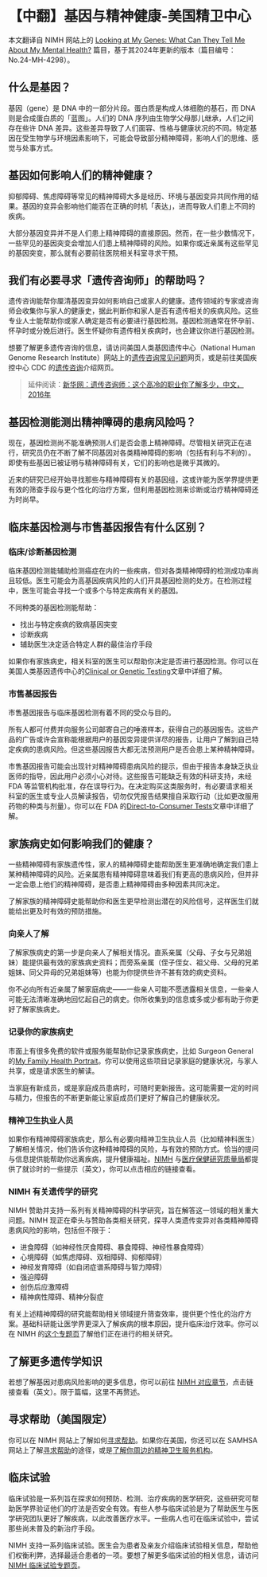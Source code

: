 # 【中翻】基因与精神健康-美国精卫中心

本文翻译自 NIMH 网站上的 [Looking at My Genes: What Can They Tell Me About My Mental Health?](https://www.nimh.nih.gov/health/publications/looking-at-my-genes) 篇目，基于其2024年更新的版本（篇目编号： No.24-MH-4298）。

## 什么是基因？

基因（gene）是 DNA 中的一部分片段。蛋白质是构成人体细胞的基石，而 DNA 则是合成蛋白质的「蓝图」。人们的 DNA 序列由生物学父母那儿继承，人们之间存在些许 DNA 差异。这些差异导致了人们面容、性格与健康状况的不同。特定基因在受生物学与环境因素影响下，可能会导致部分精神障碍，影响人们的思维、感觉与处事方式。

## 基因如何影响人们的精神健康？

抑郁障碍、焦虑障碍等常见的精神障碍大多是经历、环境与基因变异共同作用的结果。基因的变异会影响他们能否在正确的时机「表达」，进而导致人们患上不同的疾病。

大部分基因变异并不是人们患上精神障碍的直接原因。然而，在一些少数情况下，一些罕见的基因突变会增加人们患上精神障碍的风险。如果你或近亲属有这些罕见的基因突变，那么就有必要前往医院相关科室寻求干预。

## 我们有必要寻求「遗传咨询师」的帮助吗？

遗传咨询能帮你厘清基因变异如何影响自己或家人的健康。遗传领域的专家或咨询师会收集你与家人的健康史，据此判断你和家人是否有遗传相关的疾病风险。这些专业人士能帮助你或家人确定是否有必要进行基因检测。基因检测通常在怀孕前、怀孕时或分娩后进行。医生怀疑你有遗传相关疾病时，也会建议你进行基因检测。

想要了解更多遗传咨询的信息，请访问美国人类基因遗传中心（National Human Genome Research Institute）网站上的[遗传咨询常见问题](https://www.genome.gov/FAQ/Genetic-Counseling)网页，或是前往美国疾控中心 CDC 的[遗传咨询](https://www.cdc.gov/genomics-and-health/about/genetic-counseling.html)介绍网页。

> 延伸阅读：[新华网：遗传咨询师：这个高冷的职业你了解多少，中文，2016年](https://www.xinhuanet.com/politics/2016-08/12/c_1119379843.htm)

## 基因检测能测出精神障碍的患病风险吗？

现在，基因检测尚不能准确预测人们是否会患上精神障碍。尽管相关研究正在进行，研究员仍在不断了解不同基因对各类精神障碍的影响（包括有利与不利的）。即使有些基因已被证明与精神障碍有关，它们的影响也是微乎其微的。

近来的研究已经开始寻找那些与精神障碍有关的基因组，这或许能为医学界提供更有效的筛查手段与更个性化的治疗方案，但利用基因检测来诊断或治疗精神障碍还为时尚早。

## 临床基因检测与市售基因报告有什么区别？

### 临床/诊断基因检测

临床基因检测能辅助检测癌症在内的一些疾病，但对各类精神障碍的检测成功率尚且较低。医生可能会为高基因疾病风险的人们开具基因检测的处方。在检测过程中，医生可能会寻找一个或多个与特定疾病有关的基因。

不同种类的基因检测能帮助：

- 找出与特定疾病的致病基因突变
- 诊断疾病
- 辅助医生决定适合特定人群的最佳治疗手段

如果你有家族病史，相关科室的医生可以帮助你决定是否进行基因检测。你可以在美国人类基因遗传中心的[Clinical or Genetic Testing](https://www.genome.gov/FAQ/Genetic-Testing)文章中详细了解。

### 市售基因报告

市售基因报告与临床基因检测有着不同的受众与目的。

所有人都可付费并向服务公司邮寄自己的唾液样本，获得自己的基因报告。这些产品的广告或许会宣称能根据用户的基因变异提供详尽的报告，让用户了解到自己特定疾病的患病风险。但这些基因报告大都无法预测用户是否会患上某种精神障碍。

市售基因报告可能会出现针对精神障碍患病风险的提示，但由于报告本身缺乏执业医师的指导，因此用户必须小心对待。这些报告可能缺乏有效的科研支持，未经 FDA 等监管机构批准，存在误导行为。在决定购买这类服务时，有必要请求相关科室的医生或专业人员解读报告，切勿仅凭报告结果擅自采取行动（比如更改服用药物的种类与剂量）。你可以在 FDA 的[Direct-to-Consumer Tests](https://www.fda.gov/medical-devices/in-vitro-diagnostics/direct-consumer-tests)文章中详细了解。

## 家族病史如何影响我们的健康？

一些精神障碍有家族遗传性，家人的精神障碍史能帮助医生更准确地确定我们患上某种精神障碍的风险。近亲属患有精神障碍意味着我们有更高的患病风险，但并非一定会患上他们的精神障碍，是否患上精神障碍由多种因素共同决定。

了解家族的精神障碍史能帮助你和医生更早检测出潜在的风险信号，这样医生们就能给出更及时有效的预防措施。

### 向亲人了解

了解家族病史的第一步是向亲人了解相关情况。直系亲属（父母、子女与兄弟姐妹）能提供最有效的家族病史资料；而旁系亲属（侄子侄女、祖父母、父母的兄弟姐妹、同父异母的兄弟姐妹等）也能为你提供些许不甚有效的病史资料。

你不必向所有近亲属了解家庭病史——一些亲人可能不愿透露相关信息，一些亲人可能无法清晰准确地回忆起自己的病史。你所收集到的信息或多或少都有助于你更好了解家族病史。

### 记录你的家族病史

市面上有很多免费的软件或服务能帮助你记录家族病史，比如 Surgeon General 的[My Family Health Portrait](https://cbiit.github.io/FHH/html)。你可以使用这些项目记录家庭的健康状况，与家人共享，或是请求医生的解读。

当家庭有新成员，或是家庭成员患病时，可随时更新报告。这可能需要一定的时间与精力，但报告的不断更新能让家庭成员们更好了解自己的健康状况。

### 精神卫生执业人员

如果你有精神障碍家族病史，那么有必要向精神卫生执业人员（比如精神科医生）了解相关情况，他们告诉你这种精神障碍的风险，与有效的预防方式。恰当的提问与信息提供能帮助你远离疾病，提升健康福祉。[NIMH](https://www.nimh.nih.gov/health/publications/tips-for-talking-with-your-health-care-provider) 与[医疗保健研究质量局](https://www.ahrq.gov/questions)都提供了就诊时的一些提示（英文），你可以点击相应的链接查看。

### NIMH 有关遗传学的研究

NIMH 赞助并支持一系列有关精神障碍的科学研究，旨在解答这一领域的相关重大问题。NIMH 现正在牵头与赞助各类相关研究，探寻人类遗传变异对各类精神障碍患病风险的影响，包括但不限于：

- 进食障碍（如神经性厌食障碍、暴食障碍、神经性暴食障碍）
- 心境障碍（如焦虑障碍、双相障碍、抑郁障碍）
- 神经发育障碍（如自闭症谱系障碍与智力障碍）
- 强迫障碍
- 创伤后应激障碍
- 精神病性障碍、精神分裂症

有关上述精神障碍的研究能帮助相关领域提升筛查效率，提供更个性化的治疗方案。基础科研能让医学界更深入了解疾病的根本原因，提升临床治疗效率。你可以在 NIMH 的[这个专题页](https://www.nimh.nih.gov/news/science-updates/genetics)了解他们正在进行的相关研究。

## 了解更多遗传学知识

若想了解基因对患病风险影响的更多信息，你可以前往 [NIMH 对应章节](https://www.nimh.nih.gov/health/publications/looking-at-my-genes#part_6566)，点击链接查看（英文）。限于篇幅，这里不再赘述。

## 寻求帮助（美国限定）

你可以在 NIMH 网站上了解如何[寻求帮助](https://www.nimh.nih.gov/health/find-help)。如果你在美国，你还可以在 SAMHSA 网站上了解[寻求帮助](https://www.samhsa.gov/find-support)的途径，或是[了解你周边的精神卫生服务机构](https://findtreatment.samhsa.gov/)。

## 临床试验

临床试验是一系列旨在探求如何预防、检测、治疗疾病的医学研究，这些研究可帮助医学界验证他们的疗法是否安全有效。有些人参与临床试验是为了帮助医生与医学研究团队更好了解疾病，以此改善医疗水平。一些病人也可在临床试验中，尝试那些尚未普及的新治疗手段。

NIMH 支持一系列临床试验。医生会为患者及亲友介绍临床试验相关信息，帮助他们权衡利弊，选择最适合患者的一项。要想了解更多临床试验的相关信息，请访问 [NIMH 临床试验专题页](https://www.nimh.nih.gov/health/trials)。
